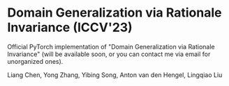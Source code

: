 # Domain Generalization via Rationale Invariance (ICCV'23)

Official PyTorch implementation of "Domain Generalization via Rationale Invariance" (will be available soon, or you can contact me via email for unorganized ones).

Liang Chen, Yong Zhang, Yibing Song, Anton van den Hengel, Lingqiao Liu
